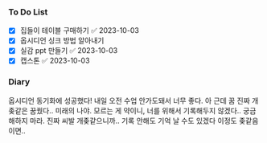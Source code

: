 ### To Do List
- [x] 집들이 테이블 구매하기 ✅ 2023-10-03
- [x] 옵시디언 싱크 방법 알아내기
- [x] 실감 ppt 만들기 ✅ 2023-10-03
- [x] 캡스톤 ✅ 2023-10-03
### Diary
옵시디언 동기화에 성공했다! 내일 오전 수업 안가도돼서 너무 좋다.
아 근데 꿈 진짜 개좆같은 꿈꿨다.. 미래의 나야. 모르는 게 약이니, 너를 위해서 기록해두지 않겠다.. 궁금해하지 마라. 진짜 씨발 개좆같으니까.. 기록 안해도 기억 날 수도 있겠다 이정도 좆같음이면..